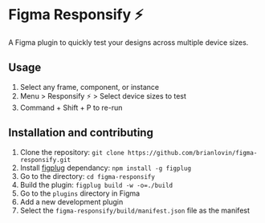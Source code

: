 # Figma Responsify ⚡️

A Figma plugin to quickly test your designs across multiple device sizes.

## Usage

1. Select any frame, component, or instance
2. Menu > Responsify️️ ⚡️ > Select device sizes to test
3. Command + Shift + P to re-run
 
## Installation and contributing

1. Clone the repository: `git clone https://github.com/brianlovin/figma-responsify.git`
1. Install [figplug](https://github.com/rsms/figplug) dependancy: `npm install -g figplug`
1. Go to the directory: `cd figma-responsify`
1. Build the plugin: `figplug build -w -o=./build`
1. Go to the `plugins` directory in Figma
1. Add a new development plugin
1. Select the `figma-responsify/build/manifest.json` file as the manifest
